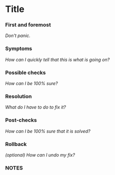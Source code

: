 # Title

### First and foremost

_Don't panic._

### Symptoms

_How can I quickly tell that this is what is going on?_

### Possible checks

_How can I be 100% sure?_

### Resolution

_What do I have to do to fix it?_

### Post-checks

_How can I be 100% sure that it is solved?_

### Rollback

_(optional) How can I undo my fix?_

### NOTES
